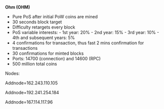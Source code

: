 **Ohm (OHM)**

- Pure PoS after initial PoW coins are mined
- 30 seconds block target
- Difficulty retargets every block
- PoS variable interests:
      - 1st year: 20%
      - 2nd year: 15%
      - 3rd year: 10%
      - 4th and subsequent years: 5%
- 4 confirmations for transaction, thus fast 2 mins confirmation for transactions
- 30 confirmations for minted blocks
- Ports: 14700 (connection) and 14600 (RPC)
- 500 million total coins

Nodes:

Addnode=162.243.110.105

Addnode=192.241.254.184

Addnode=167.114.117.96

